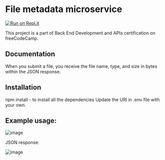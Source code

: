 # File metadata microservice

[![Run on Repl.it](https://replit.com/badge/github/robertamanta/file-metadata-microservice)](https://file-metadata-microservice.robertamanta.repl.co)

This project is a part of Back End Development and APIs certification on freeCodeCamp.

## Documentation

When you submit a file, you receive the file name, type, and size in bytes within the JSON response.

## Installation

npm install - to install all the dependencies
Update the URI in .env file with your own.

## Example usage:

![image](https://user-images.githubusercontent.com/116081834/211200669-f03f58a1-49a7-4310-a9d5-beb4dadf0861.png)

JSON response:

![image](https://user-images.githubusercontent.com/116081834/211200838-79932dfe-e198-483b-bee3-c6c9184c715b.png)
